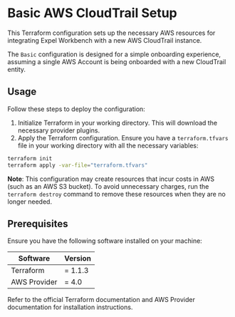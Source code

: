 # Basic AWS CloudTrail Setup

This Terraform configuration sets up the necessary AWS resources for integrating Expel Workbench with a new AWS CloudTrail instance.

The `Basic` configuration is designed for a simple onboarding experience, assuming a single AWS Account is being onboarded with a new CloudTrail entity.

## Usage

Follow these steps to deploy the configuration:

1. Initialize Terraform in your working directory. This will download the necessary provider plugins.
2. Apply the Terraform configuration. Ensure you have a `terraform.tfvars` file in your working directory with all the necessary variables:

```sh
terraform init
terraform apply -var-file="terraform.tfvars"
```

**Note**: This configuration may create resources that incur costs in AWS (such as an AWS S3 bucket). To avoid unnecessary charges, run the `terraform destroy` command to remove these resources when they are no longer needed.

## Prerequisites

Ensure you have the following software installed on your machine:

| Software | Version |
|----------|---------|
| Terraform | = 1.1.3 |
| AWS Provider | = 4.0 |

Refer to the official Terraform documentation and AWS Provider documentation for installation instructions.
